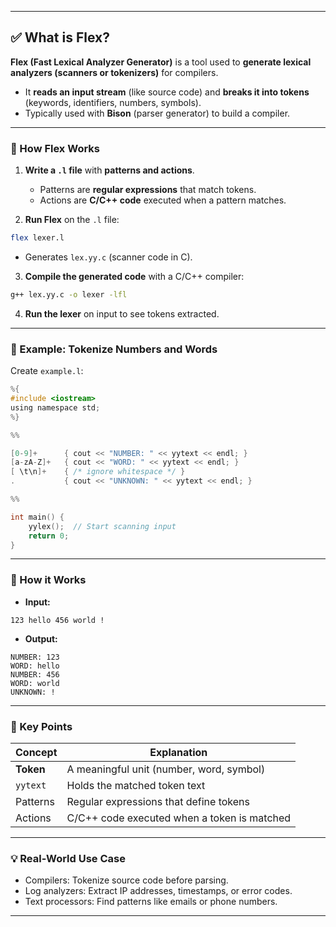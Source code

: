 
---

## ✅ What is Flex?

**Flex (Fast Lexical Analyzer Generator)** is a tool used to **generate lexical analyzers (scanners or tokenizers)** for compilers.

* It **reads an input stream** (like source code) and **breaks it into tokens** (keywords, identifiers, numbers, symbols).
* Typically used with **Bison** (parser generator) to build a compiler.

---

### 🔹 How Flex Works

1. **Write a `.l` file** with **patterns and actions**.

   * Patterns are **regular expressions** that match tokens.
   * Actions are **C/C++ code** executed when a pattern matches.

2. **Run Flex** on the `.l` file:

```bash
flex lexer.l
```

* Generates `lex.yy.c` (scanner code in C).

3. **Compile the generated code** with a C/C++ compiler:

```bash
g++ lex.yy.c -o lexer -lfl
```

4. **Run the lexer** on input to see tokens extracted.

---

### 🔹 Example: Tokenize Numbers and Words

Create `example.l`:

```c
%{
#include <iostream>
using namespace std;
%}

%%

[0-9]+      { cout << "NUMBER: " << yytext << endl; }
[a-zA-Z]+   { cout << "WORD: " << yytext << endl; }
[ \t\n]+    { /* ignore whitespace */ }
.           { cout << "UNKNOWN: " << yytext << endl; }

%%

int main() {
    yylex();  // Start scanning input
    return 0;
}
```

---

### 🔹 How it Works

* **Input:**

```
123 hello 456 world !
```

* **Output:**

```
NUMBER: 123
WORD: hello
NUMBER: 456
WORD: world
UNKNOWN: !
```

---

### 🔹 Key Points

| Concept   | Explanation                                 |
| --------- | ------------------------------------------- |
| **Token** | A meaningful unit (number, word, symbol)    |
| `yytext`  | Holds the matched token text                |
| Patterns  | Regular expressions that define tokens      |
| Actions   | C/C++ code executed when a token is matched |

---

### 💡 Real-World Use Case

* Compilers: Tokenize source code before parsing.
* Log analyzers: Extract IP addresses, timestamps, or error codes.
* Text processors: Find patterns like emails or phone numbers.

---

